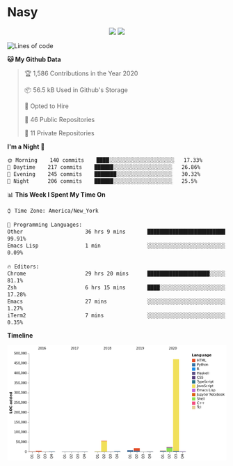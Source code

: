 # Nasy

<p align="center">
<img height="200" src="https://github-readme-stats.vercel.app/api?username=nasyxx&count_private=true&show_icons=true&theme=dracula&include_all_commits=true"/>
<img height="200" src="https://github-readme-stats.vercel.app/api/top-langs/?username=nasyxx&theme=dracula&hide=html,jupyter+notebook&count_private=true&show_icons=true"
</p>

<!--START_SECTION:waka-->
![Lines of code](https://img.shields.io/badge/From%20Hello%20World%20I%27ve%20Written-15.3%20million%20lines%20of%20code-blue)

**🐱 My Github Data** 

> 🏆 1,586 Contributions in the Year 2020
 > 
> 📦 56.5 kB Used in Github's Storage 
 > 
> 💼 Opted to Hire
 > 
> 📜 46 Public Repositories
 > 
> 🔑 11 Private Repositories 

**I'm a Night 🦉** 

```text
🌞 Morning    140 commits    ████░░░░░░░░░░░░░░░░░░░░░   17.33% 
🌆 Daytime    217 commits    ██████░░░░░░░░░░░░░░░░░░░   26.86% 
🌃 Evening    245 commits    ███████░░░░░░░░░░░░░░░░░░   30.32% 
🌙 Night      206 commits    ██████░░░░░░░░░░░░░░░░░░░   25.5%

```


📊 **This Week I Spent My Time On** 

```text
⌚︎ Time Zone: America/New_York

💬 Programming Languages: 
Other                    36 hrs 9 mins       █████████████████████████   99.91% 
Emacs Lisp               1 min               ░░░░░░░░░░░░░░░░░░░░░░░░░   0.09%

🔥 Editors: 
Chrome                   29 hrs 20 mins      ████████████████████░░░░░   81.1% 
Zsh                      6 hrs 15 mins       ████░░░░░░░░░░░░░░░░░░░░░   17.28% 
Emacs                    27 mins             ░░░░░░░░░░░░░░░░░░░░░░░░░   1.27% 
iTerm2                   7 mins              ░░░░░░░░░░░░░░░░░░░░░░░░░   0.35%

```

**Timeline**

![Chart not found](https://github.com/nasyxx/nasyxx/blob/master/charts/bar_graph.png) 


<!--END_SECTION:waka-->

<!-- ![visitors](https://visitor-badge.laobi.icu/badge?page_id=nasyxx.nasyxx) -->
